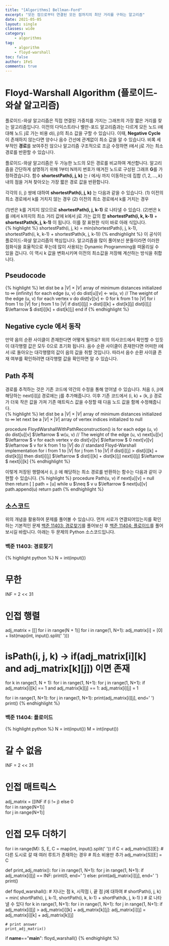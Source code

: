 ```yaml
---
title: "[Algorithms] Bellman-Ford"
excerpt: "모든 점으로부터 연결된 모든 점까지의 최단 거리를 구하는 알고리즘"
date: 2021-05-05
layout: single
classes: wide
category:
    - algorithms
tag:
    - algorithm
    - floyd-warshall
toc: false
author: 1FeS
comments: true
---
```


# Floyd-Warshall Algorithm (플로이드-와샬 알고리즘)

플로이드-와샬 알고리즘은 직접 연결된 가중치를 가지는 그래프의 가장 짧은 거리를 찾는 알고리즘입니다. 이전의 다익스트라나 벨만-포드 알고리즘과는 다르게 모든 노드 i에 대해 노드 j로 가는 비용 d(i, j)의 최소 값을 구할 수 있습니다. 이때, **Negative Cycle** 이 존재하지 않는다면 양수나 음수 간선에 관계없이 최소 값을 알 수 있습니다. 비록 세부적인 **경로**를 보여주진 않으나 알고리즘 구조적으로 조금 수정하면 i에서 j로 가는 최소 경로를 반환할 수 있습니다.  
  
플로이드-와샬 알고리즘은 두 가능한 노드의 모든 경로를 비교하여 계산합니다. 알고리즘을 간단하게 설명하기 위해 1부터 N까지 번호가 매겨진 노드로 구성된 그래프 **G**를 가정하겠습니다. 함수 **shortestPath(i, j, k)** 는 $i$ 에서$j$ 까지 이동하는데 집합 $\left \{ 1, 2, ..., k \right \}$ 내의 점을 거쳐 찾아오는 가장 짧은 경로 값을 반환합니다.  
  
각각의 (i, j) 쌍에 대하여 **shortestPath(i, j, k)** 는 다음과 같을 수 있습니다.
(1) 이전의 최소 경로에서 k를 거치지 않는 경우
(2) 이전의 최소 경로에서 k를 거치는 경우

(1)번은 k를 거치지 않으므로 **shortestPath(i, j, k-1)** 로 나타낼 수 있습다. (2)번은 k를 i에서 k까지의 최소 거리 값에 k에서 j로 가는 값의 합 **shortestPath(i, k, k-1)** + **shortestPath(k, j, k-1)** 이 됩니다. 이를 잘 표현한 식이 바로 아래 식입니다.  
{% highlight %}
shortestPath(i, j, k) = min(shortestPath(i, j, k-1), shortestPath(i, k, k-1) + shortestPath(k, j, k-1))
{% endhighlight %}
이 공식이 플로이드-와샬 알고리즘의 핵심입니다. 알고리즘을 많이 풀어보신 분들이라면 이러한 점화식을 효율적으로 푸는데 많이 사용되는 Dynamic Programming을 떠올리실 수 있을 겁니다. 이 역시 k 값을 변화시키며 이전의 최소값을 저장해 계산하는 방식을 취합니다.

## Pseudocode
{% highlight %}
let dist be a $\left | V \right | \times  \left | V \right |$ array of minimum distances initialized to $\infty$ (infinity)
for each edge (u, v) do
    dist\[u]\[v] ← w(u, v)  // The weight of the edge (u, v)
for each vertex v do
    dist\[v]\[v] ← 0
for k from 1 to $\left | V \right |$
    for i from 1 to $\left | V \right |$
        for j from 1 to $\left | V \right |$
            if dist\[i]\[j] > dist\[i]\[k] + dist\[k]\[j] 
                dist\[i]\[j] $\leftarrow $ dist\[i]\[k] + dist\[k]\[j]
            end if
{% endhighlight %}

## Negative cycle 에서 동작
만약 음의 순환 사이클이 존재한다면 어떻게 될까요? 위의 의사코드에서 확인할 수 있듯이 대각행렬 값은 모두 0으로 초기화 됩니다. 음수 순환 사이클이 존재한다면 어떠한 i에서 i로 돌아오는 대각행렬의 값이 음의 값을 취할 것입니다. 따라서 음수 순환 사이클 존재 여부를 확인하려면 대각행렬 값을 확인하면 알 수 있습니다.
  
## Path 추적
경로를 추적하는 것은 기존 코드에 약간의 수정을 통해 얻어낼 수 있습니다. 처음 (i, j)에 해당하는 next\[i]\[j] 경로에는 j를 추가해줍니다. 이후 기존 코드에서 (i, k) + (k, j) 경로가 더욱 작은 값을 가져 기존 매트릭스 값을 수정할 때 다음 노드 값을 함께 수정해줍니다.  
{% highlight %}
let dist be a $\left | V \right | \times  \left | V \right |$ array of minimum distances initialized to $\infty$
let next be a $\left | V \right | \times  \left | V \right |$ array of vertex indices initialized to null

procedure FloydWarshallWithPathReconstruction() is
    for each edge (u, v) do
        dist\[u]\[v] $\leftarrow $ w(u, v)  // The weight of the edge (u, v)
        next\[u]\[v] $\leftarrow $ v
    for each vertex v do
        dist\[v]\[v] $\leftarrow $ 0
        next\[v]\[v] $\leftarrow $ v
    for k from 1 to $\left | V \right |$ do // standard Floyd-Warshall implementation
        for i from 1 to $\left | V \right |$
            for j from 1 to $\left | V \right |$
                if dist\[i]\[j] > dist\[i]\[k] + dist\[k]\[j] then
                    dist\[i]\[j] $\leftarrow $ dist\[i]\[k] + dist\[k]\[j]
                    next\[i]\[j] $\leftarrow $ next\[i]\[k]
{% endhighlight %}

이렇게 저장된 행렬에서 (i, j) 에 해당하는 최소 경로를 반환하는 함수는 다음과 같이 구현할 수 있습니다.
{% highlight %}
procedure Path(u, v)
    if next[u][v] = null then
        return [ ]
    path = [u]
    while u $\neq $ v
        u $\leftarrow $ next[u][v]
        path.append(u)
    return path
{% endhighlight %}

## 소스코드
위의 개념을 활용하여 문제를 풀어볼 수 있습니다. 먼저 서로가 연결되어있는지를 확인하는 기본적인 문제 [백준 11403: 경로찾기](https://www.acmicpc.net/problem/11403)를 풀어보신 후 [백준 11404: 플로이드](https://www.acmicpc.net/problem/11404)를 풀어보시길 바랍니다. 아래는 두 문제의 Python 소스코드입니다.

### 백준 11403: 경로찾기
{% highlight python %}
N = int(input())

# 무한
INF = 2 << 31

# 인접 행렬
adj_matrix = [[] for i in range(N + 1)]
for i in range(1, N+1):
    adj_matrix[i] = [0] + list(map(int, input().split(' ')))


# isPath(i, j, k) -> if(adj_matrix[i][k] and adj_matrix[k][j]) 이면 존재
for k in range(1, N + 1):
    for i in range(1, N+1):
        for j in range(1, N+1):
            if adj_matrix[i][k] == 1 and adj_matrix[k][j] == 1:
                adj_matrix[i][j] = 1

for i in range(1, N+1):
    for j in range(1, N+1):
        print(adj_matrix[i][j], end=' ')
    print()
{% endhighlight %}

### 백준 11404: 플로이드
{% highlight python %}
N = int(input())
M = int(input())

# 갈 수 없음
INF = 2 << 31

# 인접 매트릭스
adj_matrix = [[INF if (i != j) else 0\
               for i in range(N+1)] \
              for j in range(N+1)]

# 인접 모두 더하기
for i in range(M):
    S, E, C = map(int, input().split(' '))
    if C < adj_matrix[S][E]:
        # 다른 도시로 갈 때 여러 루트가 존재하는 경우
        # 최소 비용만 추가
        adj_matrix[S][E] = C

def print_adj_matrix():
    for i in range(1, N+1):
        for j in range(1, N+1):
            if adj_matrix[i][j] == INF:
                print(0, end=' ')
            else:
                print(adj_matrix[i][j], end=' ')
        print()

def floyd_warshall():
    # 지나는 점 k, 시작점 i, 끝 점 j에 대하여
    # shortPath(i, j, k) = min( shortPath(i, j, k-1), shortPath(i, k, k-1) + shortPath(k, j, k-1) )
    # 로 나타낼 수 있다
    for k in range(1, N+1):
        for i in range(1, N+1):
            for j in range(1, N+1):
                if adj_matrix[i][j] > adj_matrix[i][k] + adj_matrix[k][j]:
                    adj_matrix[i][j] = adj_matrix[i][k] + adj_matrix[k][j]

    # print answer
    print_adj_matrix()

if __name__=="__main__":
    floyd_warshall()
{% endhighlight %}